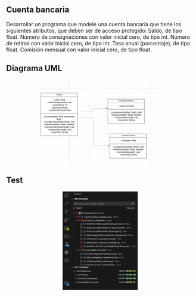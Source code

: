 ## Cuenta bancaria
Desarrollar un programa que modele una cuenta bancaria que tiene los siguientes atributos, que deben ser de acceso protegido:
Saldo, de tipo float.
Número de consignaciones con valor inicial cero, de tipo int.
Número de retiros con valor inicial cero, de tipo int.
Tasa anual (porcentaje), de tipo float.
Comisión mensual con valor inicial cero, de tipo float.
## Diagrama UML
<p align="center">
	  <img src="https://github.com/mercyluz/Cuentabancaria/blob/main/CuentaBancaria.png"width=70% height=50%/>
</p>

## Test
<p align="center">
	  <img src="https://github.com/mercyluz/Cuentabancaria/blob/main/CuentaBancariaTest.png"width=40% height=40%/>
</p>
